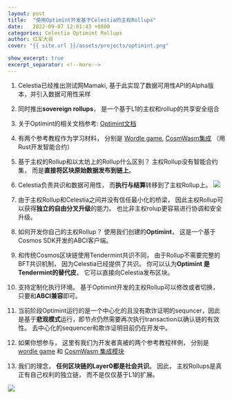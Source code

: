 ```yaml
---
layout: post
title:  "使用Optimint开发基于Celestia的主权Rollups"
date:   2022-09-07 12:01:43 +0800
categories: Celestia Optimint Rollups
author: 红军大叔
cover: "{{ site.url }}/assets/projects/optimint.png"

show_excerpt: true
excerpt_separator: <!--more-->
---
```


1. Celestia已经推出测试网Mamaki, 基于此实现了数据可用性API的Alpha版本，并引入数据可用性采样

2. 同时推出**sovereign rollups**， 是一个基于L1的主权和rollup的共享安全组合

3. 关于Optimint的相关文档参考: [Optimint文档](https://github.com/celestiaorg/optimint "Optimint文档")

4. 有两个参考教程作为学习材料， 分别是 [Wordle game](https://docs.celestia.org/developers/wordle/ "Wordle game"), [CosmWasm集成](https://docs.celestia.org/developers/cosmwasm/ "CosmWasm集成") （用Rust开发智能合约）

5. 基于主权的Rollup和以太坊上的Rollup什么区别？ 主权Rollup没有智能合约集， 而是**直接将区块原始数据发布到链上**。
<!--more-->
6. Celestia负责共识和数据可用性， 而**执行与结算**转移到了主权Rollup上。
   ![](https://alextencentcos-1256436283.file.myqcloud.com/roam/2022-09-07-032356.jpg)

7. 由于主权Rollup和Celestia之间并没有信任最小化的桥梁， 因此主权Rollup可以获得**独立的自由分叉升级**的能力。 也比非主权rolup更容易进行协调和安全升级。

8. 如何开发你自己的主权Rollup？ 使用我们创建的**Optimint**， 这是一个基于Cosmos SDK开发的ABCI客户端。

9. 和传统Cosmos区块链使用Tendermint共识不同， 由于Rollup不需要完整的BFT共识机制， 因为Celestia已经提供了共识。 你可以认为**Optimint 是 Tendermint的替代皮**， 它可以直接向Celestia发布区块。

10. 支持定制化执行环境。 基于Optimint开发的主权Rollup可以修改或者切换， 只要和**ABCI兼容**即可。

11. 当前阶段Optimint运行的是一个中心化的且没有欺诈证明的sequncer，因此是基于**悲观模式**运行，即节点仍然需要再次执行transaction以确认链的有效性。 去中心化的sequencer和欺诈证明目前仍在开发中。

12. 如果你想参与， 这里有我们为开发者真被的两个参考教程样例， 分别是 [wordle game](https://docs.celestia.org/developers/wordle/ "wordle game") 和 [CosmWasm 集成模块](https://docs.celestia.org/developers/cosmwasm/ "CosmWasm 集成模块")

13. 我们的理念， **任何区块链的Layer0都是社会共识**。 因此， 主权Rollups是真正有自己权利的独立链， 而不是仅仅基于L1的扩展。

![](https://alextencentcos-1256436283.file.myqcloud.com/roam/2022-08-02-104758.jpg)